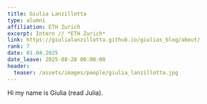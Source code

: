 ```yaml
---
title: Giulia Lanzillotta
type: alumni
affiliation: ETH Zurich
excerpt: Intern // *ETH Zurich*
link: https://giulialanzillotta.github.io/giulias_blog/about/
rank: 7
date: 01.04.2025
date_leave: 2025-08-28 00:00:00
header:
  teaser: /assets/images/people/giulia_lanzillotta.jpg
---
```

Hi my name is Giulia (read Julia).
